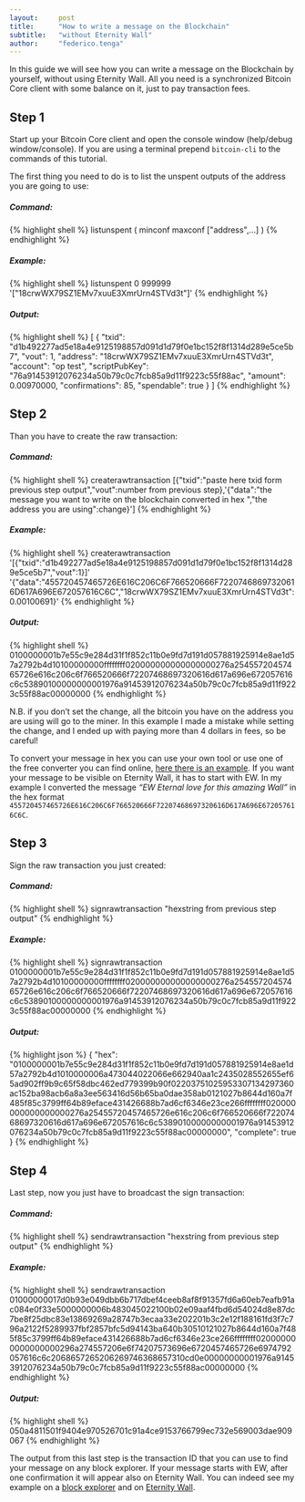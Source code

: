 ```yaml
---
layout:     post
title:      "How to write a message on the Blockchain"
subtitle:   "without Eternity Wall"
author:     "federico.tenga"
---
```


In this guide we will see how you can write a message on the Blockchain by yourself, without using Eternity Wall. All you need is a synchronized Bitcoin Core client with some balance on it, just to pay transaction fees.


## Step 1

Start up your Bitcoin Core client and open the console window (help/debug window/console).
If you are using a terminal prepend `bitcoin-cli` to the commands of this tutorial.

The first thing you need to do is to list the unspent outputs of the address you are going to use:


##### Command:
{% highlight shell %}
 listunspent ( minconf maxconf ["address",...] )
{% endhighlight %}


##### Example:
{% highlight shell %}
 listunspent 0 999999 '["18crwWX79SZ1EMv7xuuE3XmrUrn4STVd3t"]'
{% endhighlight %}


##### Output:
{% highlight shell %}
[
{
"txid": "d1b492277ad5e18a4e9125198857d091d1d79f0e1bc152f8f1314d289e5ce5b7",
"vout": 1,
"address": "18crwWX79SZ1EMv7xuuE3XmrUrn4STVd3t",
"account": "op test",
"scriptPubKey": "76a91453912076234a50b79c0c7fcb85a9d11f9223c55f88ac",
"amount": 0.00970000,
"confirmations": 85,
"spendable": true
}
]
{% endhighlight %}


## Step 2

Than you have to create the raw transaction:


##### Command:
{% highlight shell %}
createrawtransaction [{"txid":"paste here txid form previous step output","vout":number from previous step},'{"data":"the message you want to write on the blockchain converted in hex ","the address you are using":change}']
{% endhighlight %}


##### Example:
{% highlight shell %}
createrawtransaction '[{"txid":"d1b492277ad5e18a4e9125198857d091d1d79f0e1bc152f8f1314d289e5ce5b7","vout":1}]' '{"data":"455720457465726E616C206C6F766520666F72207468697320616D617A696E672057616C6C","18crwWX79SZ1EMv7xuuE3XmrUrn4STVd3t":0.00100691}'
{% endhighlight %}

##### Output:
{% highlight shell %}
0100000001b7e55c9e284d31f1f852c11b0e9fd7d191d057881925914e8ae1d57a2792b4d10100000000ffffffff020000000000000000276a25455720457465726e616c206c6f766520666f72207468697320616d617a696e672057616c6c53890100000000001976a91453912076234a50b79c0c7fcb85a9d11f9223c55f88ac00000000
{% endhighlight %}


N.B. if you don’t set the change, all the bitcoin you have on the address you are using will go to the miner. In this example I made a mistake while setting the change, and I ended up with paying more than 4 dollars in fees, so be careful!

To convert your message in hex you can use your own tool or use one of the free converter you can find online, [here there is an example](http://www.idea2ic.com/PlayWithJavascript/hexToAscii.html). If you want your message to be visible on Eternity Wall, it has to start with EW.
In my example I converted the message *“EW Eternal love for this amazing Wall”* in the hex format `455720457465726E616C206C6F766520666F72207468697320616D617A696E672057616C6C`.


## Step 3

Sign the raw transaction you just created:


##### Command:
{% highlight shell %}
signrawtransaction "hexstring from previous step output"
{% endhighlight %}


##### Example:
{% highlight shell %}
signrawtransaction 0100000001b7e55c9e284d31f1f852c11b0e9fd7d191d057881925914e8ae1d57a2792b4d10100000000ffffffff020000000000000000276a25455720457465726e616c206c6f766520666f72207468697320616d617a696e672057616c6c53890100000000001976a91453912076234a50b79c0c7fcb85a9d11f9223c55f88ac00000000
{% endhighlight %}


##### Output:
{% highlight json %}
{
"hex": "0100000001b7e55c9e284d31f1f852c11b0e9fd7d191d057881925914e8ae1d57a2792b4d1010000006a473044022066e662940aa1c2435028552655ef65ad902ff9b9c65f58dbc462ed779399b90f02203751025953307134297360ac152ba98acb6a8a3ee563416d56b65ba0dae358ab0121027b8644d160a7f485f85c3799ff64b89eface431426688b7ad6cf6346e23ce266ffffffff020000000000000000276a25455720457465726e616c206c6f766520666f72207468697320616d617a696e672057616c6c53890100000000001976a91453912076234a50b79c0c7fcb85a9d11f9223c55f88ac00000000",
"complete": true
}
{% endhighlight %}


## Step 4

Last step, now you just have to broadcast the sign transaction:


##### Command:
{% highlight shell %}
sendrawtransaction "hexstring from previous step output"
{% endhighlight %}


##### Example:
{% highlight shell %}
sendrawtransaction 01000000017d0b93e049dbb6b717dbef4ceeb8af8f91357fd6a60eb7eafb91ac084e0f33e5000000006b483045022100b02e09aaf4fbd6d54024d8e87dc7be8f25dbc83e13869269a28747b3ecaa33e202201b3c2e12f188161fd3f7c796a2122f5289937fbf2857bfc5d94143ba640b30510121027b8644d160a7f485f85c3799ff64b89eface431426688b7ad6cf6346e23ce266ffffffff020000000000000000296a274557206e6f74207573696e6720457465726e6974792057616c6c2068657265206269746368657310cd0e00000000001976a91453912076234a50b79c0c7fcb85a9d11f9223c55f88ac00000000
{% endhighlight %}


##### Output:
{% highlight shell %}
050a4811501f9404e970526701c91a4ce9153766799ec732e569003dae909067
{% endhighlight %}

The output from this last step is the transaction ID that you can use to find your message on any block explorer. If your message starts with EW, after one confirmation it will appear also on Eternity Wall.
You can indeed see my example on a [block explorer](https://www.blocktrail.com/BTC/tx/050a4811501f9404e970526701c91a4ce9153766799ec732e569003dae909067) and on [Eternity Wall](http://eternitywall.it/m/050a4811501f9404e970526701c91a4ce9153766799ec732e569003dae909067).
